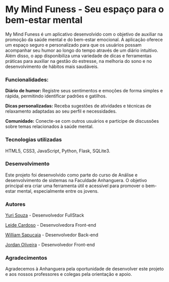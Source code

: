 <h1>My Mind Funess - Seu espaço para o bem-estar mental</h1>

My Mind Funess é um aplicativo desenvolvido com o objetivo de auxiliar na promoção da saúde mental e do bem-estar emocional. A aplicação oferece um espaço seguro e personalizado para que os usuários possam acompanhar seu humor ao longo do tempo através de um diário intuitivo. Além disso, o app disponibiliza uma variedade de dicas e ferramentas práticas para auxiliar na gestão do estresse, na melhoria do sono e no desenvolvimento de hábitos mais saudáveis.

<h3>Funcionalidades:</h3>

<strong>Diário de humor:</strong> Registre seus sentimentos e emoções de forma simples e rápida, permitindo identificar padrões e gatilhos. <br/>

<strong>Dicas personalizadas:</strong> Receba sugestões de atividades e técnicas de relaxamento adaptadas ao seu perfil e necessidades. <br />

<strong>Comunidade:</strong> Conecte-se com outros usuários e participe de discussões sobre temas relacionados à saúde mental.

<h3>Tecnologias utilizadas</h3>

HTML5, CSS3, JavaScript, Python, Flask, SQLite3.

<h3>Desenvolvimento</h3>

Este projeto foi desenvolvido como parte do curso de Análise e desenvolvimento de sistemas na Faculdade Anhanguera. O objetivo principal era criar uma ferramenta útil e acessível para promover o bem-estar mental, especialmente entre os jovens.

<h3>Autores</h3>
<a href="https://github.com/YuriSouzaS/">Yuri Souza</a> - Desenvolvedor FullStack <br />

<a href="https://github.com/leide-cardozo/">Leide Cardoso</a> - Desenvolvedora Front-end

<a href="https://github.com/WillianRD/"> William Sapucaia</a> - Desenvolvedor Back-end

<a href="#">Jordan Oliveira</a> - Desenvolvedor Front-end 

<h3>Agradecimentos</h3>
Agradecemos à Anhanguera pela oportunidade de desenvolver este projeto e aos nossos professores e colegas pela orientação e apoio.